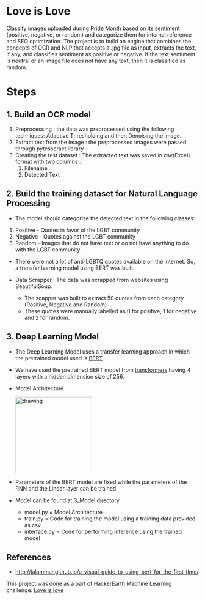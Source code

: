 # Love is Love
Classify images uploaded during Pride Month based on its sentiment (positive, negative, or random) and categorize them for internal reference and SEO optimization.
The project is to build an engine that combines the concepts of OCR and NLP that accepts a .jpg file as input, extracts the text, if any, and classifies sentiment as positive or negative. If the text sentiment is neutral or an image file does not have any text, then it is classified as random.

# Steps
## 1. Build an OCR model
1. Preprocessing : the data was preprocessed using the following techniques: Adaptive Thresholding and then Denoising the image. 
2. Extract text from the image : the preprocessed images were passed through pytesseract library 
3. Creating the test dataset : The extracted text was saved in csv(Excel) format with two columns : 
   1. Filename
   2. Detected Text

## 2. Build the training dataset for Natural Language Processing
- The model should categorize the detected text in the following classes:
1. Positive - Quotes in favor of the LGBT community
2. Negative - Quotes against the LGBT community
3. Random - Images that do not have text or do not have anything to do with the LGBT community

- There were not a lot of anti-LGBTQ quotes available on the internet. So, a transfer learning model using BERT was built. 

- Data Scrapper : The data was scrapped from websites using BeautifulSoup. 
   - The scapper was built to extract 50 quotes from each category (Positive, Negative and Random)
   - These quotes were manually labelled as 0 for positive, 1 for negative and 2 for random.

## 3. Deep Learning Model
- The Deep Learning Model uses a transfer learning approach in which the pretrained model used is [BERT](https://arxiv.org/abs/1810.04805)
- We have used the pretrained BERT model from [transformers](https://huggingface.co/transformers/) having 4 layers with a hidden dimension size of 256.
- Model Architecture
  
  <img src="https://i.imgur.com/lsrPmdH.png" alt="drawing" style="width:200px;height:200px;"/>
  
- Parameters of the BERT model are fixed while the parameters of the RNN and the Linear layer can be trained.
- Model can be found at 3_Model directory
   - model.py  = Model Architecture
   - train.py  = Code for training the model using a training data provided as csv 
   - interface.py = Code for performing inference using the trained model


 ## References 
   - http://jalammar.github.io/a-visual-guide-to-using-bert-for-the-first-time/
   
This project was done as a part of HackerEarth Machine Learning challenge: [Love is love](https://www.hackerearth.com/challenges/competitive/hackerearth-machine-learning-challenge-pride-month-edition/problems/)
